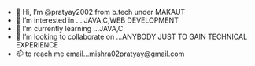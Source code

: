 - 👋 Hi, I’m @pratyay2002 from b.tech under MAKAUT
- 👀 I’m interested in ... JAVA,C,WEB DEVELOPMENT
- 🌱 I’m currently learning ...JAVA,C
- 💞️ I’m looking to collaborate on ...ANYBODY JUST TO GAIN TECHNICAL EXPERIENCE
- 📫 to reach me email...mishra02pratyay@gmail.com

<!---
pratyay2002/pratyay2002 is a ✨ special ✨ repository because its `README.md` (this file) appears on your GitHub profile.
You can click the Preview link to take a look at your changes.
--->
